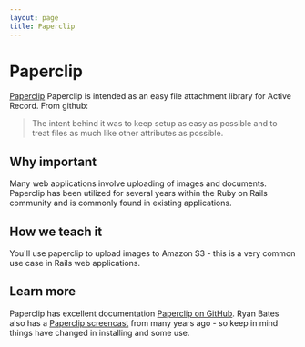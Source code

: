 ```yaml
---
layout: page
title: Paperclip
---
```


Paperclip
===

[Paperclip](https://github.com/thoughtbot/paperclip/) Paperclip is intended as an easy file attachment library for Active Record.  From github:

> The intent behind it was to keep setup as easy as possible and to treat files as much like other attributes as possible.


Why important
---

Many web applications involve uploading of images and documents. Paperclip has been utilized for several years within the Ruby on Rails community and is commonly found in existing applications.


How we teach it
---

You'll use paperclip to upload images to Amazon S3 - this is a very common use case in Rails web applications.

Learn more
---

Paperclip has excellent documentation [Paperclip on GitHub](https://github.com/thoughtbot/paperclip). Ryan Bates also has a [Paperclip screencast](http://railscasts.com/episodes/134-paperclip) from many years ago - so keep in mind things have changed in installing and some use.

